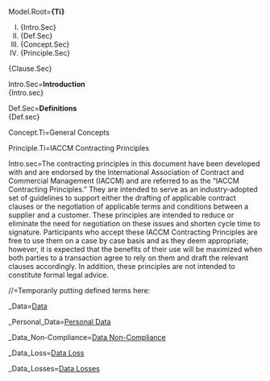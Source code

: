 Model.Root=<b>{Ti}</b><ol type="I"><li>{Intro.Sec}<li>{Def.Sec}<li>{Concept.Sec}<li>{Principle.Sec}</ol>{Clause.Sec}


Intro.Sec=<b>Introduction</b><br>{Intro.sec}

Def.Sec=<b>Definitions</b><br>{Def.sec}

Concept.Ti=General Concepts

Principle.Ti=IACCM Contracting Principles

Intro.sec=The contracting principles in this document have been developed with and are endorsed by the International Association of Contract and Commercial Management (IACCM) and are referred to as the “IACCM Contracting Principles.” They are intended to serve as an industry-adopted set of guidelines to support either the drafting of applicable contract clauses or the negotiation of applicable terms and conditions between a supplier and a customer. These principles are intended to reduce or eliminate the need for negotiation on these issues and shorten cycle time to signature. Participants who accept these IACCM Contracting Principles are free to use them on a case by case basis and as they deem appropriate; however, it is expected that the benefits of their use will be maximized when both parties to a transaction agree to rely on them and draft the relevant clauses accordingly. In addition, these principles are not intended to constitute formal legal advice.  


//=Temporarily putting defined terms here:

_Data=<a href="#Def.Data.sec" class="definedterm">Data</a>

_Personal_Data=<a href='#Def.Personal_Data.sec' class='definedterm'>Personal Data</a>

_Data_Non-Compliance=<a href='#Def.Data_Non-Compliance.sec' class='definedterm'>Data Non-Compliance</a>

_Data_Loss=<a href='#Def.Data_Loss.sec' class='definedterm'>Data Loss</a>

_Data_Losses=<a href='#Def.Data_Loss.sec' class='definedterm'>Data Losses</a>
